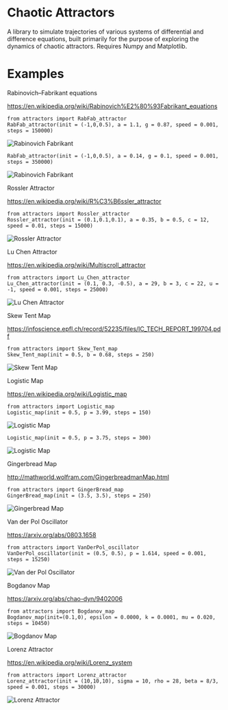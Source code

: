 # Chaotic Attractors


A library to simulate trajectories of various systems of differential and difference equations, built primarily for the purpose of exploring the dynamics of chaotic attractors. Requires Numpy and Matplotlib.

# Examples
Rabinovich–Fabrikant equations

https://en.wikipedia.org/wiki/Rabinovich%E2%80%93Fabrikant_equations
```
from attractors import RabFab_attractor
RabFab_attractor(init = (-1,0,0.5), a = 1.1, g = 0.87, speed = 0.001, steps = 150000)
```

![Rabinovich Fabrikant](https://github.com/goolulusaurs/ChaoticAttractors/blob/master/example_images/Rabinovich_Fabrikant_oscillator_1.png)

```
RabFab_attractor(init = (-1,0,0.5), a = 0.14, g = 0.1, speed = 0.001, steps = 350000)
```

![Rabinovich Fabrikant](https://github.com/goolulusaurs/ChaoticAttractors/blob/master/example_images/Rabinovich_Fabrikant_oscillator_2.png)

Rossler Attractor

https://en.wikipedia.org/wiki/R%C3%B6ssler_attractor

```
from attractors import Rossler_attractor
Rossler_attractor(init = (0.1,0.1,0.1), a = 0.35, b = 0.5, c = 12, speed = 0.01, steps = 15000)
```

![Rossler Attractor](https://github.com/goolulusaurs/ChaoticAttractors/blob/master/example_images/Rossler_attractor.png)

Lu Chen Attractor

https://en.wikipedia.org/wiki/Multiscroll_attractor
```
from attractors import Lu_Chen_attractor
Lu_Chen_attractor(init = (0.1, 0.3, -0.5), a = 29, b = 3, c = 22, u = -1, speed = 0.001, steps = 25000) 
```

![Lu Chen Attractor](https://github.com/goolulusaurs/ChaoticAttractors/blob/master/example_images/Lu_Chen_attractor.png)


Skew Tent Map

https://infoscience.epfl.ch/record/52235/files/IC_TECH_REPORT_199704.pdf

```
from attractors import Skew_Tent_map
Skew_Tent_map(init = 0.5, b = 0.68, steps = 250)
```

![Skew Tent Map](https://github.com/goolulusaurs/ChaoticAttractors/blob/master/example_images/Skew_Tent_Map.png)


Logistic Map

https://en.wikipedia.org/wiki/Logistic_map
```
from attractors import Logistic_map
Logistic_map(init = 0.5, p = 3.99, steps = 150)
```
![Logistic Map](https://github.com/goolulusaurs/ChaoticAttractors/blob/master/example_images/Logistic_Map.png)

```
Logistic_map(init = 0.5, p = 3.75, steps = 300)
```


![Logistic Map](https://github.com/goolulusaurs/ChaoticAttractors/blob/master/example_images/Logistic_Map_2.png)

Gingerbread Map

http://mathworld.wolfram.com/GingerbreadmanMap.html
```
from attractors import GingerBread_map
GingerBread_map(init = (3.5, 3.5), steps = 250)
```
![Gingerbread Map](https://github.com/goolulusaurs/ChaoticAttractors/blob/master/example_images/GingerBread_Map.png)

Van der Pol Oscillator

https://arxiv.org/abs/0803.1658

```
from attractors import VanDerPol_oscillator
VanDerPol_oscillator(init = (0.5, 0.5), p = 1.614, speed = 0.001, steps = 15250)
```
![Van der Pol Oscillator](https://github.com/goolulusaurs/ChaoticAttractors/blob/master/example_images/VanderPol_Oscillator.png)



Bogdanov Map

https://arxiv.org/abs/chao-dyn/9402006

```
from attractors import Bogdanov_map
Bogdanov_map(init=(0.1,0), epsilon = 0.0000, k = 0.0001, mu = 0.020, steps = 10450)
```

![Bogdanov Map](https://github.com/goolulusaurs/ChaoticAttractors/blob/master/example_images/Bogdanov_Map.png)


Lorenz Attractor

https://en.wikipedia.org/wiki/Lorenz_system

```
from attractors import Lorenz_attractor
Lorenz_attractor(init = (10,10,10), sigma = 10, rho = 28, beta = 8/3, speed = 0.001, steps = 30000)
```

![Lorenz Attractor](https://github.com/goolulusaurs/ChaoticAttractors/blob/master/example_images/Lorenz_attractor.png)

